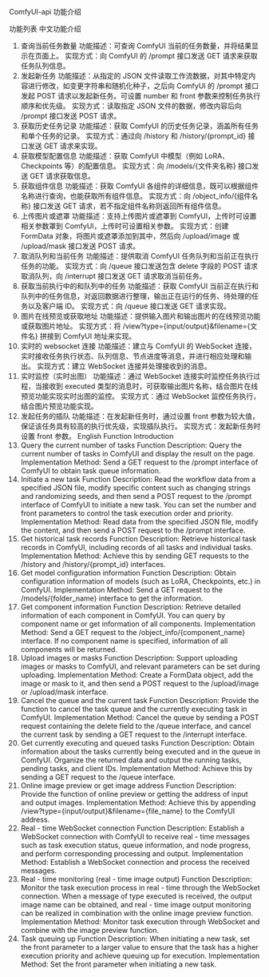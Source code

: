 ComfyUI-api 功能介绍

功能列表
中文功能介绍
1. 查询当前任务数量
功能描述：可查询 ComfyUI 当前的任务数量，并将结果显示在页面上。
实现方式：向 ComfyUI 的 /prompt 接口发送 GET 请求来获取任务队列信息。
2. 发起新任务
功能描述：从指定的 JSON 文件读取工作流数据，对其中特定内容进行修改，如变更字符串和随机化种子，之后向 ComfyUI 的 /prompt 接口发起 POST 请求以发起新任务。可设置 number 和 front 参数来控制任务执行顺序和优先级。
实现方式：读取指定 JSON 文件的数据，修改内容后向 /prompt 接口发送 POST 请求。
3. 获取历史任务记录
功能描述：获取 ComfyUI 的历史任务记录，涵盖所有任务和单个任务的记录。
实现方式：通过向 /history 和 /history/{prompt_id} 接口发送 GET 请求来实现。
4. 获取模型配置信息
功能描述：获取 ComfyUI 中模型（例如 LoRA、Checkpoints 等）的配置信息。
实现方式：向 /models/{文件夹名称} 接口发送 GET 请求获取信息。
5. 获取组件信息
功能描述：获取 ComfyUI 各组件的详细信息，既可以根据组件名称进行查询，也能获取所有组件信息。
实现方式：向 /object_info/{组件名称} 接口发送 GET 请求，若不指定组件名称则返回所有组件信息。
6. 上传图片或遮罩
功能描述：支持上传图片或遮罩到 ComfyUI，上传时可设置相关参数罩到 ComfyUI，上传时可设置相关参数。
实现方式：创建 FormData 对象，将图片或遮罩添加到其中，然后向 /upload/image 或 /upload/mask 接口发送 POST 请求。
7. 取消队列和当前任务
功能描述：提供取消 ComfyUI 任务队列和当前正在执行任务的功能。
实现方式：向 /queue 接口发送包含 delete 字段的 POST 请求取消队列，向 /interrupt 接口发送 GET 请求取消当前任务。
8. 获取当前执行中的和队列中的任务
功能描述：获取 ComfyUI 当前正在执行和队列中的任务信息，对返回数据进行整理，输出正在运行的任务、待处理的任务以及客户端 ID。
实现方式：向 /queue 接口发送 GET 请求实现。
9. 图片在线预览或获取地址
功能描述：提供输入图片和输出图片的在线预览功能或获取图片地址。
实现方式：将 /view?type={input/output}&filename={文件名} 拼接到 ComfyUI 地址来实现。
10. 实时的 websocket 连接
功能描述：建立与 ComfyUI 的 WebSocket 连接，实时接收任务执行状态、队列信息、节点进度等消息，并进行相应处理和输出。
实现方式：建立 WebSocket 连接并处理接收到的消息。
11. 实时监控（实时出图）
功能描述：通过 WebSocket 连接实时监控任务执行过程，当接收到 executed 类型的消息时，可获取输出图片名称，结合图片在线预览功能实现实时出图的监控。
实现方式：通过 WebSocket 监控任务执行，结合图片预览功能实现。
12. 发起任务的插队
功能描述：在发起新任务时，通过设置 front 参数为较大值，保证该任务具有较高的执行优先级，实现插队执行。
实现方式：发起新任务时设置 front 参数。
English Function Introduction
1. Query the current number of tasks
Function Description: Query the current number of tasks in ComfyUI and display the result on the page.
Implementation Method: Send a GET request to the /prompt interface of ComfyUI to obtain task queue information.
2. Initiate a new task
Function Description: Read the workflow data from a specified JSON file, modify specific content such as changing strings and randomizing seeds, and then send a POST request to the /prompt interface of ComfyUI to initiate a new task. You can set the number and front parameters to control the task execution order and priority.
Implementation Method: Read data from the specified JSON file, modify the content, and then send a POST request to the /prompt interface.
3. Get historical task records
Function Description: Retrieve historical task records in ComfyUI, including records of all tasks and individual tasks.
Implementation Method: Achieve this by sending GET requests to the /history and /history/{prompt_id} interfaces.
4. Get model configuration information
Function Description: Obtain configuration information of models (such as LoRA, Checkpoints, etc.) in ComfyUI.
Implementation Method: Send a GET request to the /models/{folder_name} interface to get the information.
5. Get component information
Function Description: Retrieve detailed information of each component in ComfyUI. You can query by component name or get information of all components.
Implementation Method: Send a GET request to the /object_info/{component_name} interface. If no component name is specified, information of all components will be returned.
6. Upload images or masks
Function Description: Support uploading images or masks to ComfyUI, and relevant parameters can be set during uploading.
Implementation Method: Create a FormData object, add the image or mask to it, and then send a POST request to the /upload/image or /upload/mask interface.
7. Cancel the queue and the current task
Function Description: Provide the function to cancel the task queue and the currently executing task in ComfyUI.
Implementation Method: Cancel the queue by sending a POST request containing the delete field to the /queue interface, and cancel the current task by sending a GET request to the /interrupt interface.
8. Get currently executing and queued tasks
Function Description: Obtain information about the tasks currently being executed and in the queue in ComfyUI. Organize the returned data and output the running tasks, pending tasks, and client IDs.
Implementation Method: Achieve this by sending a GET request to the /queue interface.
9. Online image preview or get image address
Function Description: Provide the function of online preview or getting the address of input and output images.
Implementation Method: Achieve this by appending /view?type={input/output}&filename={file_name} to the ComfyUI address.
10. Real - time WebSocket connection
Function Description: Establish a WebSocket connection with ComfyUI to receive real - time messages such as task execution status, queue information, and node progress, and perform corresponding processing and output.
Implementation Method: Establish a WebSocket connection and process the received messages.
11. Real - time monitoring (real - time image output)
Function Description: Monitor the task execution process in real - time through the WebSocket connection. When a message of type executed is received, the output image name can be obtained, and real - time image output monitoring can be realized in combination with the online image preview function.
Implementation Method: Monitor task execution through WebSocket and combine with the image preview function.
12. Task queuing up
Function Description: When initiating a new task, set the front parameter to a larger value to ensure that the task has a higher execution priority and achieve queuing up for execution.
Implementation Method: Set the front parameter when initiating a new task.
